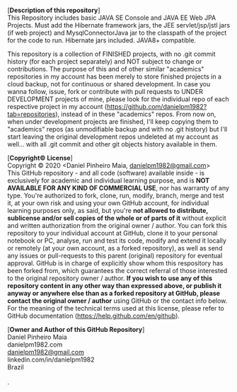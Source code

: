 [**Description of this repository**]<br>
This Repository includes basic JAVA SE Console and JAVA EE Web JPA Projects. Must add the Hibernate framework jars, the JEE servlet/jsp/jstl jars (if web project) and MysqlConnectorJava jar to the classpath of the project for the code to run. Hibernate jars included. JAVA8+ compatible.

This repository is a collection of FINISHED projects, with no .git commit history (for each project separately) and NOT subject to change or contributions. The purpose of this and of other similar "academics" repositories in my account has been merely to store finished projects in a cloud backup, not for continuous or shared development. In case you wanna follow, issue, fork or contribute with pull requests to UNDER DEVELOPMENT projects of mine, please look for the individual repo of each respective project in my account (https://github.com/danielpm1982?tab=repositories), instead of in these "academics" repos. From now on, when under development projects are finished, I'll keep copying them to "academics" repos (as unmodifiable backup and with no .git history) but I'll start leaving the original development repos undeleted at my account as well... with all .git commit and other git objects history available in them.

[**Copyright© License**]<br>
Copyright © 2020 <Daniel Pinheiro Maia, danielpm1982@gmail.com><br>
This GitHub repository - and all code (software) available inside - is exclusively for academic and individual learning purpose, and is **NOT AVAILABLE FOR ANY KIND OF COMMERCIAL USE**, nor has warranty of any type. You're authorized to fork, clone, run, modify, branch, merge and test it, at your own risk and using your own GitHub account, for individual learning purposes only, as said, but you're **not allowed to distribute, sublicense and/or sell copies of the whole or of parts of it** without explicit and written authorization from the original owner / author. You can fork this repository to your individual account at GitHub, clone it to your personal notebook or PC, analyse, run and test its code, modify and extend it locally or remotely (at your own account, as a forked repository), as well as send any issues or pull-requests to this parent (original) repository for eventual approval. GitHub is in charge of explicitly show whom this respository has been forked from, which guarantees the correct referral of those interested to the original repository owner / author. **If you wish to use any of this repository content in any other way than expressed above, or publish it anyway or anywhere else than as a forked repository at GitHub, please contact the original owner / author** using GitHub or the contact info below. For the meaning of the technical terms used at this license, please refer to GitHub documentation (https://help.github.com/en/github).

[**Owner and Author of this GitHub Repository**]<br>
Daniel Pinheiro Maia<br>
danielpm1982.com<br>
danielpm1982@gmail.com<br>
linkedin.com/in/danielpm1982<br>
Brazil<br>
<br>
.
